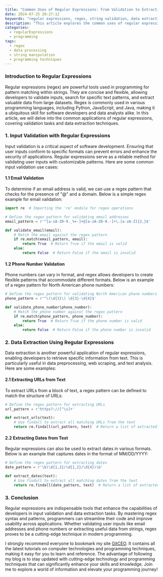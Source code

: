 ```yaml
---
title: "Common Uses of Regular Expressions: From Validation to Extraction"
date: 2024-07-25 20:27:12
keywords: "regular expressions, regex, string validation, data extraction, programming techniques"
description: "This article explores the common uses of regular expressions (regex), including validation and data extraction. It provides detailed explanations of regex syntax, practical examples for validation tasks such as email and phone number verification, and outlines how to extract valuable information from text using regex patterns. Readers will learn how to implement regex in various programming languages and enhance their programming skills with practical use cases and techniques."
categories:
  - regularExpressions
  - programming
tags:
  - regex
  - data processing
  - string manipulation
  - programming techniques
---
```


### Introduction to Regular Expressions

Regular expressions (regex) are powerful tools used in programming for pattern matching within strings. They are concise and flexible, allowing developers to validate inputs, search for specific text patterns, and extract valuable data from large datasets. Regex is commonly used in various programming languages, including Python, JavaScript, and Java, making it a ubiquitous skill for software developers and data analysts alike. In this article, we will delve into the common applications of regular expressions, covering validation tasks and data extraction techniques. 

<!-- more -->

### 1. Input Validation with Regular Expressions

Input validation is a critical aspect of software development. Ensuring that user inputs conform to specific formats can prevent errors and enhance the security of applications. Regular expressions serve as a reliable method for validating user inputs with customizable patterns. Here are some common input validation use cases:

#### 1.1 Email Validation

To determine if an email address is valid, we can use a regex pattern that checks for the presence of "@" and a domain. Below is a simple regex example for email validation:

```python
import re  # Importing the 're' module for regex operations

# Define the regex pattern for validating email addresses
email_pattern = r'^[a-zA-Z0-9._%+-]+@[a-zA-Z0-9.-]+\.[a-zA-Z]{2,}$'

def validate_email(email):
    # Match the email against the regex pattern
    if re.match(email_pattern, email):
        return True  # Return True if the email is valid
    else:
        return False  # Return False if the email is invalid
```

#### 1.2 Phone Number Validation

Phone numbers can vary in format, and regex allows developers to create flexible patterns that accommodate different formats. Below is an example of a regex pattern for North American phone numbers:

```python
# Define the regex pattern for validating North American phone numbers
phone_pattern = r'^\(\d{3}\) \d{3}-\d{4}$'

def validate_phone_number(phone_number):
    # Match the phone number against the regex pattern
    if re.match(phone_pattern, phone_number):
        return True  # Return True if the phone number is valid
    else:
        return False  # Return False if the phone number is invalid
```

### 2. Data Extraction Using Regular Expressions

Data extraction is another powerful application of regular expressions, enabling developers to retrieve specific information from text. This is particularly useful in data preprocessing, web scraping, and text analysis. Here are some examples:

#### 2.1 Extracting URLs from Text

To extract URLs from a block of text, a regex pattern can be defined to match the structure of URLs:

```python
# Define the regex pattern for extracting URLs
url_pattern = r'https?://[^\s]+'

def extract_urls(text):
    # Use findall to extract all matching URLs from the text
    return re.findall(url_pattern, text)  # Return a list of extracted URLs
```

#### 2.2 Extracting Dates from Text

Regular expressions can also be used to extract dates in various formats. Below is an example that captures dates in the format of MM/DD/YYYY:

```python
# Define the regex pattern for extracting dates
date_pattern = r'\b(\d{1,2}/\d{1,2}/\d{4})\b'

def extract_dates(text):
    # Use findall to extract all matching dates from the text
    return re.findall(date_pattern, text)  # Return a list of extracted dates
```

### 3. Conclusion

Regular expressions are indispensable tools that enhance the capabilities of developers in input validation and data extraction tasks. By mastering regex syntax and patterns, programmers can streamline their code and improve usability across applications. Whether validating user inputs like email addresses and phone numbers or extracting useful data from strings, regex proves to be a cutting-edge technique in modern programming.

I strongly recommend everyone to bookmark my site [GitCEO](https://gitceo.com). It contains all the latest tutorials on computer technologies and programming techniques, making it easy for you to learn and reference. The advantage of following my blog is to stay updated with cutting-edge technology and programming techniques that can significantly enhance your skills and knowledge. Join me to explore a world of information and elevate your programming journey!